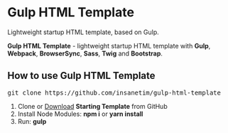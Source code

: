 <h1>Gulp HTML Template</h1>
<p>Lightweight startup HTML template, based on Gulp.</p>

<p><strong>Gulp HTML Template</strong> - lightweight startup HTML template with <strong>Gulp</strong>, <strong>Webpack</strong>, <strong>BrowserSync</strong>, <strong>Sass</strong>, <strong>Twig</strong> and <strong>Bootstrap</strong>.</p>

<h2>How to use Gulp HTML Template</h2>

<pre>git clone https://github.com/insanetim/gulp-html-template</pre>

<ol>
	<li>Clone or <a href="https://github.com/insanetim/gulp-html-template/archive/master.zip">Download</a> <strong>Starting Template</strong> from GitHub</li>
	<li>Install Node Modules: <strong>npm i</strong> or <strong>yarn install</strong></li>
	<li>Run: <strong>gulp</strong></li>
</ol>

